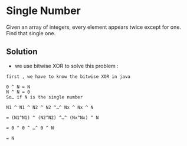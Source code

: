 # Single Number
Given an array of integers, every element appears twice except for one. Find that single one.

## Solution
- we use bitwise XOR to solve this problem :
```
first , we have to know the bitwise XOR in java

0 ^ N = N
N ^ N = 0
So… if N is the single number

N1 ^ N1 ^ N2 ^ N2 ^…^ Nx ^ Nx ^ N

= (N1^N1) ^ (N2^N2) ^…^ (Nx^Nx) ^ N

= 0 ^ 0 ^ …^ 0 ^ N

= N
```